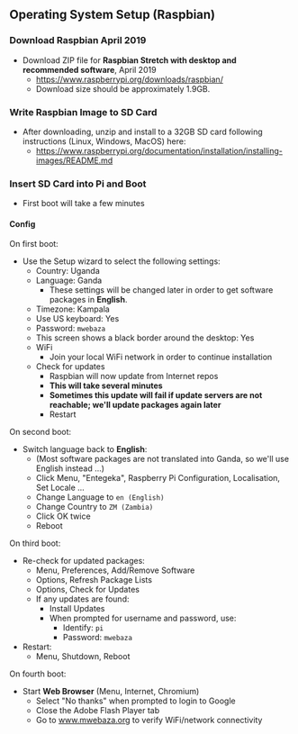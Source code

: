## Operating System Setup (Raspbian)

### Download Raspbian April 2019

* Download ZIP file for **Raspbian Stretch with desktop and recommended software**, April 2019
  * https://www.raspberrypi.org/downloads/raspbian/
  * Download size should be approximately 1.9GB.

### Write Raspbian Image to SD Card

* After downloading, unzip and install to a 32GB SD card following instructions (Linux, Windows, MacOS) here:
  * https://www.raspberrypi.org/documentation/installation/installing-images/README.md

### Insert SD Card into Pi and Boot

* First boot will take a few minutes 

#### Config

On first boot:
* Use the Setup wizard to select the following settings:
  * Country: Uganda
  * Language: Ganda
    * These settings will be changed later in order to get software packages in **English**.
  * Timezone: Kampala
  * Use US keyboard: Yes
  * Password: `mwebaza`
  * This screen shows a black border around the desktop: Yes
  * WiFi
    * Join your local WiFi network in order to continue installation
  * Check for updates
    * Raspbian will now update from Internet repos
    * **This will take several minutes**
    * **Sometimes this update will fail if update servers are not reachable; we'll update packages again later**
    * Restart
 
On second boot:
* Switch language back to **English**:
  * (Most software packages are not translated into Ganda, so we'll use English instead ...)
  * Click Menu, "Entegeka", Raspberry Pi Configuration, Localisation, Set Locale ...
  * Change Language to `en (English)`
  * Change Country to `ZM (Zambia)`
  * Click OK twice
  * Reboot

On third boot:
* Re-check for updated packages:
  * Menu, Preferences, Add/Remove Software
  * Options, Refresh Package Lists
  * Options, Check for Updates
  * If any updates are found:
    * Install Updates
    * When prompted for username and password, use:
      * Identify:  `pi`
      * Password:  `mwebaza`
* Restart:
  * Menu, Shutdown, Reboot

On fourth boot:
* Start **Web Browser** (Menu, Internet, Chromium)
  * Select "No thanks" when prompted to login to Google
  * Close the Adobe Flash Player tab
  * Go to www.mwebaza.org to verify WiFi/network connectivity

